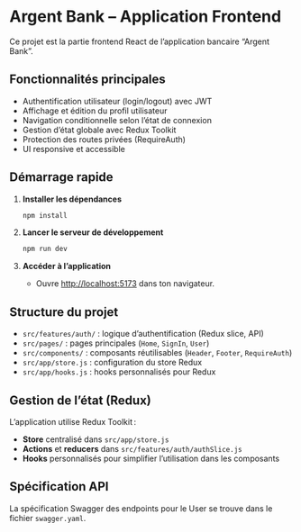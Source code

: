 # Argent Bank – Application Frontend

Ce projet est la partie frontend React de l’application bancaire “Argent Bank”.

## Fonctionnalités principales

- Authentification utilisateur (login/logout) avec JWT
- Affichage et édition du profil utilisateur
- Navigation conditionnelle selon l’état de connexion
- Gestion d’état globale avec Redux Toolkit
- Protection des routes privées (RequireAuth)
- UI responsive et accessible

## Démarrage rapide

1. **Installer les dépendances**
   ```bash
   npm install
   ```

2. **Lancer le serveur de développement**
   ```bash
   npm run dev
   ```

3. **Accéder à l’application**
   - Ouvre [http://localhost:5173](http://localhost:5173) dans ton navigateur.

## Structure du projet

- `src/features/auth/` : logique d’authentification (Redux slice, API)
- `src/pages/` : pages principales (`Home`, `SignIn`, `User`)
- `src/components/` : composants réutilisables (`Header`, `Footer`, `RequireAuth`)
- `src/app/store.js` : configuration du store Redux
- `src/app/hooks.js` : hooks personnalisés pour Redux

## Gestion de l’état (Redux)

L’application utilise Redux Toolkit :
- **Store** centralisé dans `src/app/store.js`
- **Actions** et **reducers** dans `src/features/auth/authSlice.js`
- **Hooks** personnalisés pour simplifier l’utilisation dans les composants

## Spécification API

La spécification Swagger des endpoints pour le User se trouve dans le fichier `swagger.yaml`.